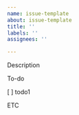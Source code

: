 ```yaml
---
name: issue-template
about: issue-template
title: ''
labels: ''
assignees: ''

---
```


Description 
<!--진행할 작업을 설명해주세요-->

To-do 
<!--작업을 수행하기 위해 해야할 것을 작성해주세요--> 
[ ] todo1 

ETC 
<!--특이사항 및 예정 개발 일정을 작성해주세요-->
